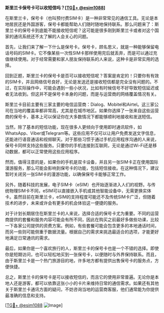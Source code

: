 **斯里兰卡保号卡可以收短信吗？[[TG💪+ @esim1088](https://t.me/s/esim1088)]**

在斯里兰卡，保号卡（也叫预付费SIM卡）是一种非常常见的通信工具。无论是本地居民还是外国游客，保号卡都能帮助人们随时随地保持联系。那么问题来了：斯里兰卡的保号卡到底能不能接收短信呢？这可能是很多刚到斯里兰卡或者对这个国家的通讯系统还不太了解的人会关心的问题。

首先，让我们来了解一下什么是保号卡。保号卡，顾名思义，就是一种能够保留电话号码的SIM卡。它不像某些一次性SIM卡那样使用完后就丢弃，而是可以通过充值继续使用。对于经常需要和家人朋友保持联系的人来说，这种卡是非常实用的选择。

回到正题，斯里兰卡的保号卡是否可以接收短信呢？答案是肯定的！只要你有有效的SIM卡，并且网络信号良好，无论是发送还是接收短信都是完全没有问题的。不过，在实际操作中，可能会遇到一些小状况，比如有时候信号不好导致短信延迟或者无法收到。但这并不是保号卡本身的问题，而是与运营商的网络覆盖情况有关。

斯里兰卡目前主要有三家主要的电信运营商：Dialog、Mobitel和Airtel。这三家公司在当地的覆盖率都非常高，尤其是在城市地区。如果你选择了一张来自这些运营商的保号卡，基本上可以保证你在大多数情况下都能够顺利地接收和发送短信。

当然，除了基本的短信功能，现在很多人更倾向于使用即时通讯软件，如WhatsApp、Viber或Telegram等。这些应用不仅可以让用户免费发送文字信息，还能进行语音通话和视频聊天。对于那些习惯于通过手机应用程序沟通的人来说，保号卡同样支持这些服务。只要你的手机连接到互联网，无论是通过Wi-Fi还是移动数据，都可以正常使用这些应用程序。

然而，值得注意的是，如果你的手机是双卡设备，并且另一张SIM卡正在使用国际漫游服务，那么可能会影响到保号卡的功能，包括短信接收。在这种情况下，建议暂时关闭另一张SIM卡的漫游功能，以确保保号卡能够正常工作。

另外，随着科技的发展，电子SIM卡（eSIM）也开始逐渐进入人们的视野。与传统物理SIM卡不同，eSIM可以直接嵌入手机或其他智能设备中，无需更换实体卡。虽然目前在斯里兰卡，eSIM的支持程度可能还不及传统SIM卡广泛，但随着技术的进步，未来或许会有更多的机会体验这一便捷的服务。

对于计划长期居住在斯里兰卡的人来说，选择合适的保号卡尤为重要。不同的运营商提供的套餐和服务内容可能会有所不同，因此在购买之前最好多做些功课，比较一下各家公司提供的资费方案。例如，有些套餐可能会包含更多的本地通话时间，而另一些则可能侧重于数据流量。根据自己的需求来挑选最适合的选项，才能更好地满足日常通讯的需求。

最后，如果你是一个喜欢旅行的人，斯里兰卡的保号卡也是一个不错的选择。即使你是短期访问，也可以轻松地买到一张保号卡，以便随时与外界保持联系。而且，由于斯里兰卡是一个热门旅游目的地，许多地方都有提供出售保号卡的服务点，方便快捷。

总之，斯里兰卡的保号卡是可以接收短信的，而且它的使用非常普遍。无论你是本地人还是游客，都可以依靠这张小小的卡片来维持日常的通信需求。如果还有其他关于斯里兰卡通讯方面的疑问，不妨咨询当地的运营商客服，他们通常能为你提供最准确的信息和支持。

[[TG💪+ @esim1088](https://t.me/s/esim1088) ![Image](https://i.postimg.cc/4NQfJmqS/Snipaste-2025-05-13-00-14-12.png)]